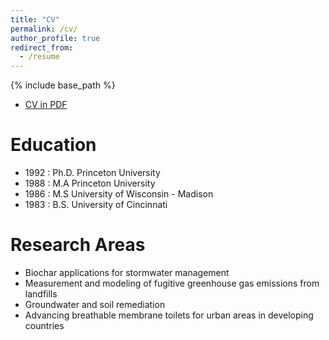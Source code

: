 ```yaml
---
title: "CV"
permalink: /cv/
author_profile: true
redirect_from:
  - /resume
---
```


{% include base_path %}

* [CV in PDF](https://github.com/paulimhoff/paulimhoff.github.io/files/pti_cv_9-21-2022.pdf)

Education
======
* 1992 : Ph.D. Princeton University
* 1988 : M.A Princeton University
* 1986 : M.S University of Wisconsin - Madison
* 1983 : B.S. University of Cincinnati

Research Areas
====
* Biochar applications for stormwater management
* Measurement and modeling of fugitive greenhouse gas emissions from landfills
* Groundwater and soil remediation
* Advancing breathable membrane toilets for urban areas in developing countries
